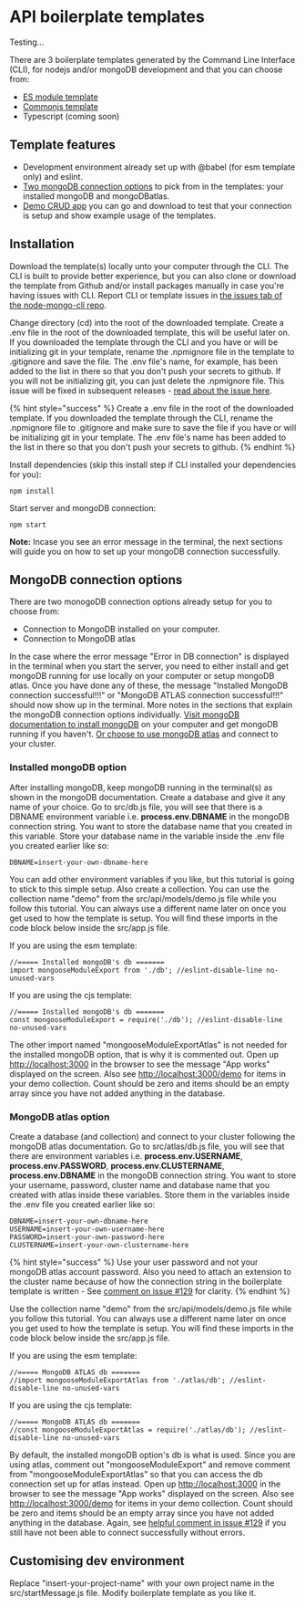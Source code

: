 # API boilerplate templates

Testing...











There are 3 boilerplate templates generated by the Command Line Interface (CLI), for nodejs and/or mongoDB development and that you can choose from:

* [ES module template](https://github.com/code-collabo/node-mongo-esm-kit)
* [Commonjs template](https://github.com/code-collabo/node-mongo-cjs-kit)
* Typescript (coming soon)

## Template features

* Development environment already set up with @babel (for esm template only) and eslint.
* [Two mongoDB connection options](https://code-collabo.gitbook.io/node-mongo/boilerplate-templates#mongodb-connection-options) to pick from in the templates: your installed mongoDB and mongoDBatlas.
* [Demo CRUD app](https://github.com/code-collabo/node-mongo-demo-app) you can go and download to test that your connection is setup and show example usage of the templates.

## Installation

Download the template(s) locally unto your computer through the CLI. The CLI is built to provide better experience, but you can also clone or download the template from Github and/or install packages manually in case you're having issues with CLI. Report CLI or template issues in [the issues tab of the node-mongo-cli repo](https://github.com/code-collabo/node-mongo-cli/issues).

Change directory (cd) into the root of the downloaded template. Create a .env file in the root of the downloaded template, this will be useful later on. If you downloaded the template through the CLI and you have or will be initializing git in your template, rename the .npmignore file in the template to .gitignore and save the file. The .env file's name, for example, has been added to the list in there so that you don't push your secrets to github. If you will not be initializing git, you can just delete the .npmignore file. This issue will be fixed in subsequent releases - [read about the issue here](https://github.com/code-collabo/node-mongo-cli/issues/119).

{% hint style="success" %}
Create a .env file in the root of the downloaded template. If you downloaded the template through the CLI, rename the .npmignore file to .gitignore and make sure to save the file if you have or will be initializing git in your template. The .env file's name has been added to the list in there so that you don't push your secrets to github.
{% endhint %}

Install dependencies (skip this install step if CLI installed your dependencies for you):

```
npm install
```

Start server and mongoDB connection:

```
npm start
```

**Note:** Incase you see an error message in the terminal, the next sections will guide you on how to set up your mongoDB connection successfully.

## MongoDB connection options

There are two monogoDB connection options already setup for you to choose from:

* Connection to MongoDB installed on your computer.&#x20;
* Connection to MongoDB atlas

In the case where the error message "Error in DB connection" is displayed in the terminal when you start the server, you need to either install and get mongoDB running for use locally on your computer or setup mongoDB atlas. Once you have done any of these, the message "Installed MongoDB connection successful!!!" or "MongoDB ATLAS connection successful!!!" should now show up in the terminal. More notes in the sections that explain the mongoDB connection options individually. [Visit mongoDB documentation to install mongoDB](https://docs.mongodb.com/guides/server/install/) on your computer and get mongoDB running if you haven't. [Or choose to use mongoDB atlas](https://docs.atlas.mongodb.com/getting-started/) and connect to your cluster.

### Installed mongoDB option

After installing mongoDB, keep mongoDB running in the terminal(s) as shown in the mongoDB documentation. Create a database and give it any name of your choice. Go to src/db.js file, you will see that there is a DBNAME environment variable i.e. **process.env.DBNAME** in the mongoDB connection string. You want to store the database name that you created in this variable. Store your database name in the variable inside the .env file you created earlier like so:

```
DBNAME=insert-your-own-dbname-here
```

You can add other environment variables if you like, but this tutorial is going to stick to this simple setup. Also create a collection. You can use the collection name "demo" from the src/api/models/demo.js file while you follow this tutorial. You can always use a different name later on once you get used to how the template is setup. You will find these imports in the code block below inside the src/app.js file.

If you are using the esm template:

```
//===== Installed mongoDB's db =======
import mongooseModuleExport from './db'; //eslint-disable-line no-unused-vars
```

If you are using the cjs template:

```
//===== Installed mongoDB's db =======
const mongooseModuleExport = require('./db'); //eslint-disable-line no-unused-vars
```

The other import named "mongooseModuleExportAtlas" is not needed for the installed mongoDB option, that is why it is commented out. Open up [http://localhost:3000](http://localhost:3000) in the browser to see the message "App works" displayed on the screen. Also see [http://localhost:3000/demo](http://localhost:3000/demo) for items in your demo collection. Count should be zero and items should be an empty array since you have not added anything in the database.

### MongoDB atlas option

Create a database (and collection) and connect to your cluster following the mongoDB atlas documentation. Go to src/atlas/db.js file, you will see that there are environment variables i.e. **process.env.USERNAME**, **process.env.PASSWORD**, **process.env.CLUSTERNAME**, **process.env.DBNAME** in the mongoDB connection string. You want to store your username, password, cluster name and database name that you created with atlas inside these variables. Store them in the variables inside the .env file you created earlier like so:

```
DBNAME=insert-your-own-dbname-here
USERNAME=insert-your-own-username-here
PASSWORD=insert-your-own-password-here
CLUSTERNAME=insert-your-own-clustername-here
```

{% hint style="success" %}
Use your user password and not your mongoDB atlas account password. Also you need to attach an extension to the cluster name because of how the connection string in the boilerplate template is written - See [comment on issue #129](https://github.com/code-collabo/node-mongo-cli/issues/129#issuecomment-933110182) for clarity.
{% endhint %}

Use the collection name "demo" from the src/api/models/demo.js file while you follow this tutorial. You can always use a different name later on once you get used to how the template is setup. You will find these imports in the code block below inside the src/app.js file.

If you are using the esm template:

```
//===== MongoDB ATLAS db =======
//import mongooseModuleExportAtlas from './atlas/db'; //eslint-disable-line no-unused-vars
```

If you are using the cjs template:

```
//===== MongoDB ATLAS db =======
//const mongooseModuleExportAtlas = require('./atlas/db'); //eslint-disable-line no-unused-vars
```

By default, the installed mongoDB option's db is what is used. Since you are using atlas, comment out "mongooseModuleExport" and remove comment from "mongooseModuleExportAtlas" so that you can access the db connection set up for atlas instead. Open up [http://localhost:3000](http://localhost:3000) in the browser to see the message "App works" displayed on the screen. Also see [http://localhost:3000/demo](http://localhost:3000/demo) for items in your demo collection. Count should be zero and items should be an empty array since you have not added anything in the database. Again, see [helpful comment in issue #129](https://github.com/code-collabo/node-mongo-cli/issues/129#issuecomment-933110182) if you still have not been able to connect successfully without errors.

## Customising dev environment

Replace "insert-your-project-name" with your own project name in the src/startMessage.js file. Modify boilerplate template as you like it.
